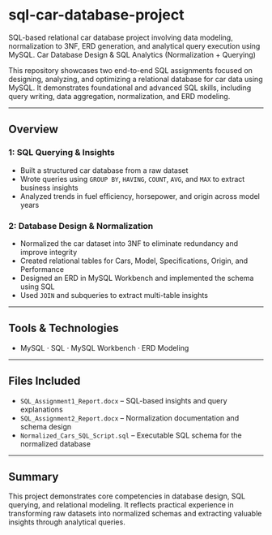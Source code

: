 # sql-car-database-project
SQL-based relational car database project involving data modeling, normalization to 3NF, ERD generation, and analytical query execution using MySQL.
Car Database Design & SQL Analytics (Normalization + Querying)

This repository showcases two end-to-end SQL assignments focused on designing, analyzing, and optimizing a relational database for car data using MySQL. It demonstrates foundational and advanced SQL skills, including query writing, data aggregation, normalization, and ERD modeling.

---

##   Overview

###  1: SQL Querying & Insights
- Built a structured car database from a raw dataset
- Wrote queries using `GROUP BY`, `HAVING`, `COUNT`, `AVG`, and `MAX` to extract business insights
- Analyzed trends in fuel efficiency, horsepower, and origin across model years

###  2: Database Design & Normalization
- Normalized the car dataset into 3NF to eliminate redundancy and improve integrity
- Created relational tables for Cars, Model, Specifications, Origin, and Performance
- Designed an ERD in MySQL Workbench and implemented the schema using SQL
- Used `JOIN` and subqueries to extract multi-table insights

---

##  Tools & Technologies
- MySQL · SQL · MySQL Workbench · ERD Modeling

---

##  Files Included
- `SQL_Assignment1_Report.docx` – SQL-based insights and query explanations  
- `SQL_Assignment2_Report.docx` – Normalization documentation and schema design  
- `Normalized_Cars_SQL_Script.sql` – Executable SQL schema for the normalized database

---

##  Summary
This project demonstrates core competencies in database design, SQL querying, and relational modeling. It reflects practical experience in transforming raw datasets into normalized schemas and extracting valuable insights through analytical queries.

